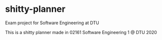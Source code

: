 # shitty-planner
Exam project for Software Engineering at DTU


This is a shitty planner made in 02161 Software Engineering 1 @ DTU 2020
